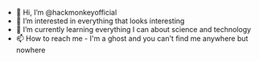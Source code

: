 - 👋 Hi, I’m @hackmonkeyofficial
- 👀 I’m interested in everything that looks interesting
- 🌱 I’m currently learning everything I can about science and technology
- 📫 How to reach me - I'm a ghost and you can't find me anywhere but nowhere

<!---
hackmonkeyofficial/hackmonkeyofficial is a ✨ special ✨ repository because its `README.md` (this file) appears on your GitHub profile.
You can click the Preview link to take a look at your changes.
--->
